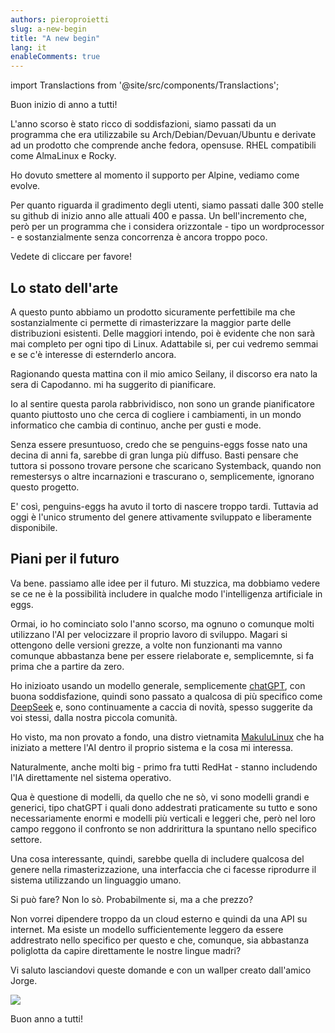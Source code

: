 ```yaml
---
authors: pieroproietti
slug: a-new-begin
title: "A new begin"
lang: it
enableComments: true
---
```


import Translactions from '@site/src/components/Translactions';

<Translactions />

Buon inizio di anno a tutti! 

L'anno scorso è stato ricco di soddisfazioni, siamo passati da un programma che era utilizzabile su Arch/Debian/Devuan/Ubuntu e derivate ad un prodotto che comprende anche fedora, opensuse. RHEL compatibili come AlmaLinux e Rocky.

Ho dovuto smettere al momento il supporto per Alpine, vediamo come evolve.

Per quanto riguarda il gradimento degli utenti, siamo passati dalle 300 stelle su github di inizio anno alle attuali 400 e passa. Un bell'incremento che, però per un programma che i considera orizzontale - tipo un wordprocessor - e sostanzialmente senza concorrenza è ancora troppo poco.

Vedete di cliccare per favore!

## Lo stato dell'arte
A questo punto abbiamo un prodotto sicuramente perfettibile ma che sostanzialmente ci permette di rimasterizzare la maggior parte delle distribuzioni esistenti. Delle maggiori intendo, poi è evidente che non sarà mai completo per ogni tipo di Linux. Adattabile si, per cui vedremo semmai e se c'è interesse di esternderlo ancora.


Ragionando questa mattina con il mio amico Seilany, il discorso era nato la sera di Capodanno. mi ha suggerito di pianificare. 

Io al sentire questa parola rabbrividisco, non sono un grande pianificatore quanto piuttosto uno che cerca di cogliere i cambiamenti, in un mondo informatico che cambia di continuo, anche per gusti e mode.

Senza essere presuntuoso, credo che se penguins-eggs fosse nato una decina di anni fa, sarebbe di gran lunga più diffuso. Basti pensare che tuttora si possono trovare persone che scaricano Systemback, quando non remestersys o altre incarnazioni e trascurano o, semplicemente, ignorano questo progetto.

E' così, penguins-eggs ha avuto il torto di nascere troppo tardi. Tuttavia ad oggi è l'unico strumento del genere attivamente sviluppato e liberamente disponibile.

## Piani per il futuro
Va bene. passiamo alle idee per il futuro. Mi stuzzica, ma dobbiamo vedere se ce ne è la possibilità includere in qualche modo l'intelligenza artificiale in eggs.

Ormai, io ho cominciato solo l'anno scorso, ma ognuno o comunque molti utilizzano l'AI per velocizzare il proprio lavoro di sviluppo. Magari si ottengono delle versioni grezze, a volte non funzionanti ma vanno comunque abbastanza bene per essere rielaborate e, semplicemnte, si fa prima che a partire da zero.

Ho inizioato usando un modello generale, semplicemente [chatGPT](https://chatgpt.com/), con buona soddisfazione, quindi sono passato a qualcosa di più specifico come [DeepSeek](https://chat.deepseek.com/) e, sono continuamente a caccia di novità, spesso suggerite da voi stessi, dalla nostra piccola comunità.

Ho visto, ma non provato a fondo, una distro vietnamita [MakuluLinux](https://www.makululinux.com/wp/) che ha iniziato a mettere l'AI dentro il proprio sistema e la cosa mi interessa. 

Naturalmente, anche molti big - primo fra tutti RedHat - stanno includendo l'IA direttamente nel sistema operativo.

Qua è questione di modelli, da quello che ne sò, vi sono modelli grandi e generici, tipo chatGPT i quali dono addestrati praticamente su tutto e sono necessariamente enormi e modelli più verticali e leggeri che, però nel loro campo reggono il confronto se non addririttura la spuntano nello specifico settore.

Una cosa interessante, quindi, sarebbe quella di includere qualcosa del genere nella rimasterizzazione, una interfaccia che ci facesse riprodurre il sistema utilizzando un linguaggio umano.

Si può fare? Non lo sò. Probabilmente si, ma a che prezzo? 

Non vorrei dipendere troppo da un cloud esterno e quindi da una API su internet. Ma esiste un modello sufficientemente leggero da essere addrestrato nello specifico per questo e che, comunque, sia abbastanza poliglotta da capire direttamente le nostre lingue madri?

Vi saluto lasciandovi queste domande e con un wallper creato dall'amico Jorge.

![](/img/penguins-eggs-wallpaper.jpeg)


Buon anno a tutti!


